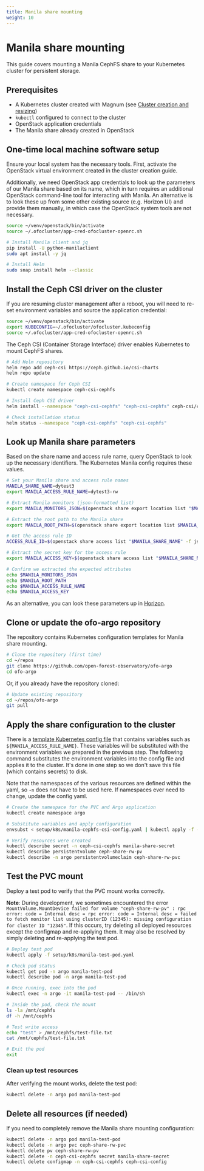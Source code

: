 ```yaml
---
title: Manila share mounting
weight: 10
---
```


# Manila share mounting

This guide covers mounting a Manila CephFS share to your Kubernetes cluster for persistent storage.

## Prerequisites

- A Kubernetes cluster created with Magnum (see [Cluster creation and resizing](cluster-creation-and-resizing.md))
- `kubectl` configured to connect to the cluster
- OpenStack application credentials
- The Manila share already created in OpenStack

## One-time local machine software setup

Ensure your local system has the necessary tools. First, activate the OpenStack virtual environment created in the cluster creation guide.

Additionally, we need OpenStack app credentials to look up the parameters of our Manila share based
on its name, which in turn requires an additional OpenStack command-line tool for interacting with Manila. An alternative is to look these up from some other existing source (e.g. Horizon UI)
and provide them manually, in which case the OpenStack system tools are not necessary.

```bash
source ~/venv/openstack/bin/activate
source ~/.ofocluster/app-cred-ofocluster-openrc.sh

# Install Manila client and jq
pip install -U python-manilaclient
sudo apt install -y jq

# Install Helm
sudo snap install helm --classic
```

## Install the Ceph CSI driver on the cluster

If you are resuming cluster management after a reboot, you will need to re-set environment variables and source the application credential:

```bash
source ~/venv/openstack/bin/activate
export KUBECONFIG=~/.ofocluster/ofocluster.kubeconfig
source ~/.ofocluster/app-cred-ofocluster-openrc.sh
```

The Ceph CSI (Container Storage Interface) driver enables Kubernetes to mount CephFS shares.

```bash
# Add Helm repository
helm repo add ceph-csi https://ceph.github.io/csi-charts
helm repo update

# Create namespace for Ceph CSI
kubectl create namespace ceph-csi-cephfs

# Install Ceph CSI driver
helm install --namespace "ceph-csi-cephfs" "ceph-csi-cephfs" ceph-csi/ceph-csi-cephfs

# Check installation status
helm status --namespace "ceph-csi-cephfs" "ceph-csi-cephfs"
```

## Look up Manila share parameters

Based on the share name and access rule name, query OpenStack to look up the necessary identifiers. The Kubernetes Manila config requires these values.

```bash
# Set your Manila share and access rule names
MANILA_SHARE_NAME=dytest3
export MANILA_ACCESS_RULE_NAME=dytest3-rw

# Extract Manila monitors (json-formatted list)
export MANILA_MONITORS_JSON=$(openstack share export location list "$MANILA_SHARE_NAME" -f json | jq -r '.[0].Path | split(":/")[0] | split(",") | map("\"" + . + "\"") | join(",")')

# Extract the root path to the Manila share
export MANILA_ROOT_PATH=$(openstack share export location list $MANILA_SHARE_NAME -f json | jq -r '.[0].Path' | awk -F':/' '{print "/"$2}')

# Get the access rule ID
ACCESS_RULE_ID=$(openstack share access list "$MANILA_SHARE_NAME" -f json | jq -r ".[] | select(.\"Access To\" == \"$MANILA_ACCESS_RULE_NAME\") | .ID")

# Extract the secret key for the access rule
export MANILA_ACCESS_KEY=$(openstack share access list "$MANILA_SHARE_NAME" -f json | jq -r ".[] | select(.\"Access To\" == \"$MANILA_ACCESS_RULE_NAME\") | .\"Access Key\"")

# Confirm we extracted the expected attributes
echo $MANILA_MONITORS_JSON
echo $MANILA_ROOT_PATH
echo $MANILA_ACCESS_RULE_NAME
echo $MANILA_ACCESS_KEY
```

As an alternative, you can look these parameters up in [Horizon](https://js2.jetstream-cloud.org).

## Clone or update the ofo-argo repository

The repository contains Kubernetes configuration templates for Manila share mounting.

```bash
# Clone the repository (first time)
cd ~/repos
git clone https://github.com/open-forest-observatory/ofo-argo
cd ofo-argo
```

Or, if you already have the repository cloned:

```bash
# Update existing repository
cd ~/repos/ofo-argo
git pull
```

## Apply the share configuration to the cluster

There is a [template Kubernetes config file](../../setup/k8s/manila-cephfs-csi-config.yaml) that contains variables such as
`${MANILA_ACCESS_RULE_NAME}`. These variables will be substituted with the environment variables we
prepared in the previous step. The following command substitutes the environment variables into the
config file and applies it to the cluster. It's done in one step so we don't save this file (which
contains secrets) to disk.

Note that the namespaces of the various resources are defined within the yaml, so `-n` does not have to be used here. If namespaces ever need to change, update the config yaml.

```bash
# Create the namespace for the PVC and Argo application
kubectl create namespace argo

# Substitute variables and apply configuration
envsubst < setup/k8s/manila-cephfs-csi-config.yaml | kubectl apply -f -

# Verify resources were created
kubectl describe secret -n ceph-csi-cephfs manila-share-secret
kubectl describe persistentvolume ceph-share-rw-pv
kubectl describe -n argo persistentvolumeclaim ceph-share-rw-pvc
```

## Test the PVC mount

Deploy a test pod to verify that the PVC mount works correctly.

**Note**: During development, we sometimes encountered the error `MountVolume.MountDevice failed for volume "ceph-share-rw-pv" : rpc error: code = Internal desc = rpc error: code = Internal desc = failed to fetch monitor list using clusterID (12345): missing configuration for cluster ID "12345"`. If this occurs, try deleting all deployed resources except the configmap and re-applying them. It may also be resolved by simply deleting and re-applying the test pod.

```bash
# Deploy test pod
kubectl apply -f setup/k8s/manila-test-pod.yaml

# Check pod status
kubectl get pod -n argo manila-test-pod
kubectl describe pod -n argo manila-test-pod

# Once running, exec into the pod
kubectl exec -n argo -it manila-test-pod -- /bin/sh

# Inside the pod, check the mount
ls -la /mnt/cephfs
df -h /mnt/cephfs

# Test write access
echo "test" > /mnt/cephfs/test-file.txt
cat /mnt/cephfs/test-file.txt

# Exit the pod
exit
```

### Clean up test resources

After verifying the mount works, delete the test pod:

```bash
kubectl delete -n argo pod manila-test-pod
```

## Delete all resources (if needed)

If you need to completely remove the Manila share mounting configuration:

```bash
kubectl delete -n argo pod manila-test-pod
kubectl delete -n argo pvc ceph-share-rw-pvc
kubectl delete pv ceph-share-rw-pv
kubectl delete -n ceph-csi-cephfs secret manila-share-secret
kubectl delete configmap -n ceph-csi-cephfs ceph-csi-config
```
